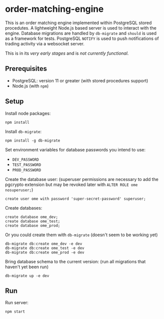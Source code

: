 # order-matching-engine

This is an order matching engine implemented within PostgreSQL stored procedutes. A lightweight Node.js based
server is used to interact with the engine. Database migrations are handled by `db-migrate` and `should` is
used as a framework for tests. PostgreSQL `NOTIFY` is used to push notifications of trading activity via a
websocket server.

This is in its _very early stages_ and is _not currently functional_.

## Prerequisites

* PostgreSQL: version 11 or greater (with stored procedures support)
* Node.js (with `npm`)

## Setup

Install node packages:
```
npm install
```

Install `db-migrate`:
```
npm install -g db-migrate
```

Set environment variables for database passwords you intend to use:

* `DEV_PASSWORD`
* `TEST_PASSWORD`
* `PROD_PASSWORD`

Create the database user: (superuser permissions are necessary to add the pgcrypto extension but may be revoked later with `ALTER ROLE ome nosuperuser;`)
```
create user ome with password 'super-secret-password' superuser;
```

Create databases:
```
create database ome_dev;
create database ome_test;
create database ome_prod;
```

Or you could create them with `db-migrate` (doesn't seem to be working yet)
```
db-migrate db:create ome_dev -e dev
db-migrate db:create ome_test -e dev
db-migrate db:create ome_prod -e dev
```

Bring database schema to the current version: (run all migrations that haven't yet been run)
```
db-migrate up -e dev
```

## Run

Run server:
```
npm start
```
